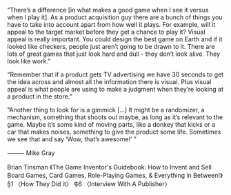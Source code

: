 “There’s a difference [in what makes a good game when I see it versus when I play it]. As a product acquisition guy there are a bunch of things you have to take into account apart from how well it plays. For example, will it appeal to the target market before they get a chance to play it? Visual appeal is really important. You could design the best game on Earth and if it looked like checkers, people just aren’t going to be drawn to it. There are lots of great games that just look hard and dull - they don’t look alive. They look like work.”

“Remember that if a product gets TV advertising we have 30 seconds to get the idea across and almost all the information there is visual. Plus visual appeal is what people are using to make a judgment when they’re looking at a product in the store.”

“Another thing to look for is a gimmick […] It might be a randomizer, a mechanism, something that shoots out maybe, as long as it’s relevant to the game. Maybe it’s some kind of moving parts, like a donkey that kicks or a car that makes noises, something to give the product some life. Sometimes we see that and say ‘Wow, that’s awesome!’ ”

⸻ Mike Gray

Brian Tinsman
《The Game Inventor's Guidebook: How to Invent and Sell Board Games, Card Games, Role-Playing Games, & Everything in Between!》
§1 〈How They Did it〉
⸿6 〈Interview With A Publisher〉
